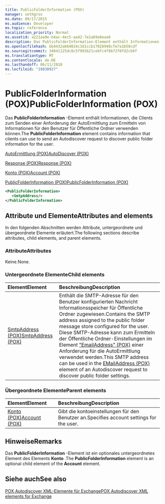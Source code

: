```yaml
---
title: PublicFolderInformation (POX)
manager: sethgros
ms.date: 09/17/2015
ms.audience: Developer
ms.topic: reference
localization_priority: Normal
ms.assetid: a221aa9e-b4ac-4ec5-aa42-7e2a69e8eaa6
description: Das PublicFolderInformation-Element enthält Informationen, die Clients zum Senden einer Anforderung der AutoErmittlung zum Ermitteln von Informationen für den Benutzer für Öffentliche Ordner verwenden können.
ms.openlocfilehash: bb4432a664024c3d1ccb17826948cfe7a1b58cdf
ms.sourcegitcommit: 34041125dc8c5f993b21cebfc4f8b72f0fd2cb6f
ms.translationtype: MT
ms.contentlocale: de-DE
ms.lasthandoff: 06/11/2018
ms.locfileid: "19830927"
---
```

# <a name="publicfolderinformation-pox"></a><span data-ttu-id="2c020-103">PublicFolderInformation (POX)</span><span class="sxs-lookup"><span data-stu-id="2c020-103">PublicFolderInformation (POX)</span></span>

<span data-ttu-id="2c020-104">Das **PublicFolderInformation** -Element enthält Informationen, die Clients zum Senden einer Anforderung der AutoErmittlung zum Ermitteln von Informationen für den Benutzer für Öffentliche Ordner verwenden können.</span><span class="sxs-lookup"><span data-stu-id="2c020-104">The **PublicFolderInformation** element contains information that clients can use to send an Autodiscover request to discover public folder information for the user.</span></span> 
  
[<span data-ttu-id="2c020-105">AutoErmittlung (POX)</span><span class="sxs-lookup"><span data-stu-id="2c020-105">AutoDiscover (POX)</span></span>](autodiscover-pox.md)
  
[<span data-ttu-id="2c020-106">Response (POX)</span><span class="sxs-lookup"><span data-stu-id="2c020-106">Response (POX)</span></span>](response-pox.md)
  
[<span data-ttu-id="2c020-107">Konto (POX)</span><span class="sxs-lookup"><span data-stu-id="2c020-107">Account (POX)</span></span>](account-pox.md)
  
[<span data-ttu-id="2c020-108">PublicFolderInformation (POX)</span><span class="sxs-lookup"><span data-stu-id="2c020-108">PublicFolderInformation (POX)</span></span>](publicfolderinformation-pox.md)
  
```XML
<PublicFolderInformation>
   <SmtpAddress/>
</PublicFolderInformation>
```

## <a name="attributes-and-elements"></a><span data-ttu-id="2c020-109">Attribute und Elemente</span><span class="sxs-lookup"><span data-stu-id="2c020-109">Attributes and elements</span></span>

<span data-ttu-id="2c020-110">In den folgenden Abschnitten werden Attribute, untergeordnete und übergeordnete Elemente erläutert.</span><span class="sxs-lookup"><span data-stu-id="2c020-110">The following sections describe attributes, child elements, and parent elements.</span></span>
  
### <a name="attributes"></a><span data-ttu-id="2c020-111">Attribute</span><span class="sxs-lookup"><span data-stu-id="2c020-111">Attributes</span></span>

<span data-ttu-id="2c020-112">Keine.</span><span class="sxs-lookup"><span data-stu-id="2c020-112">None.</span></span>
  
### <a name="child-elements"></a><span data-ttu-id="2c020-113">Untergeordnete Elemente</span><span class="sxs-lookup"><span data-stu-id="2c020-113">Child elements</span></span>

|<span data-ttu-id="2c020-114">**Element**</span><span class="sxs-lookup"><span data-stu-id="2c020-114">**Element**</span></span>|<span data-ttu-id="2c020-115">**Beschreibung**</span><span class="sxs-lookup"><span data-stu-id="2c020-115">**Description**</span></span>|
|:-----|:-----|
|[<span data-ttu-id="2c020-116">SmtpAddress (POX)</span><span class="sxs-lookup"><span data-stu-id="2c020-116">SmtpAddress (POX)</span></span>](smtpaddress-pox.md) <br/> |<span data-ttu-id="2c020-117">Enthält die SMTP-Adresse für den Benutzer konfigurierten Nachricht Informationsspeicher für Öffentliche Ordner zugewiesen.</span><span class="sxs-lookup"><span data-stu-id="2c020-117">Contains the SMTP address assigned to the public folder message store configured for the user.</span></span> <span data-ttu-id="2c020-118">Diese SMTP-Adresse kann zum Ermitteln der Öffentliche Ordner-Einstellungen im Element ["EmailAddress" (POX)](emailaddress-pox.md) einer Anforderung für die AutoErmittlung verwendet werden.</span><span class="sxs-lookup"><span data-stu-id="2c020-118">This SMTP address can be used in the [EMailAddress (POX)](emailaddress-pox.md) element of an Autodiscover request to discover public folder settings.</span></span>  <br/> |
   
### <a name="parent-elements"></a><span data-ttu-id="2c020-119">Übergeordnete Elemente</span><span class="sxs-lookup"><span data-stu-id="2c020-119">Parent elements</span></span>

|<span data-ttu-id="2c020-120">**Element**</span><span class="sxs-lookup"><span data-stu-id="2c020-120">**Element**</span></span>|<span data-ttu-id="2c020-121">**Beschreibung**</span><span class="sxs-lookup"><span data-stu-id="2c020-121">**Description**</span></span>|
|:-----|:-----|
|[<span data-ttu-id="2c020-122">Konto (POX)</span><span class="sxs-lookup"><span data-stu-id="2c020-122">Account (POX)</span></span>](account-pox.md) <br/> |<span data-ttu-id="2c020-123">Gibt die kontoeinstellungen für den Benutzer an.</span><span class="sxs-lookup"><span data-stu-id="2c020-123">Specifies account settings for the user.</span></span>  <br/> |
   
## <a name="remarks"></a><span data-ttu-id="2c020-124">Hinweise</span><span class="sxs-lookup"><span data-stu-id="2c020-124">Remarks</span></span>

<span data-ttu-id="2c020-125">Das **PublicFolderInformation** -Element ist ein optionales untergeordnetes Element des Elements **Konto** .</span><span class="sxs-lookup"><span data-stu-id="2c020-125">The **PublicFolderInformation** element is an optional child element of the **Account** element.</span></span> 
  
## <a name="see-also"></a><span data-ttu-id="2c020-126">Siehe auch</span><span class="sxs-lookup"><span data-stu-id="2c020-126">See also</span></span>



[<span data-ttu-id="2c020-127">POX Autodiscover XML-Elemente für Exchange</span><span class="sxs-lookup"><span data-stu-id="2c020-127">POX Autodiscover XML elements for Exchange</span></span>](pox-autodiscover-xml-elements-for-exchange.md)

